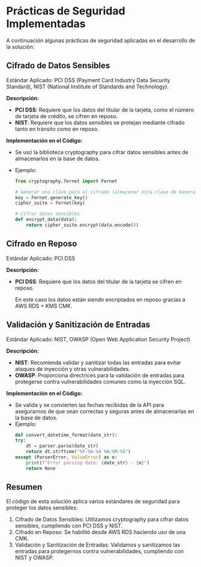 # Prácticas de Seguridad Implementadas

A continuación algunas prácticas de seguridad aplicadas en el desarrollo de la solución:

## Cifrado de Datos Sensibles

Estándar Aplicado: PCI DSS (Payment Card Industry Data Security Standard), NIST (National Institute of Standards and Technology).

**Descripción:**

- **PCI DSS**: Requiere que los datos del titular de la tarjeta, como el número de tarjeta de crédito, se cifren en reposo.
- **NIST**: Requiere que los datos sensibles se protejan mediante cifrado tanto en tránsito como en reposo.

**Implementación en el Código:**

- Se usó la biblioteca cryptography para cifrar datos sensibles antes de almacenarlos en la base de datos.
- Ejemplo:

    ```python
    from cryptography.fernet import Fernet

    # Generar una clave para el cifrado (almacenar esta clave de manera segura)
    key = Fernet.generate_key()
    cipher_suite = Fernet(key)

    # Cifrar datos sensibles
    def encrypt_data(data):
        return cipher_suite.encrypt(data.encode())
    ```

## Cifrado en Reposo

Estándar Aplicado: PCI DSS

**Descripción:**

- **PCI DSS**: Requiere que los datos del titular de la tarjeta se cifren en reposo.

    En este caso los datos están siendo encriptados en reposo gracias a AWS RDS + KMS CMK.

## Validación y Sanitización de Entradas

Estándar Aplicado: NIST, OWASP (Open Web Application Security Project)

**Descripción:**

- **NIST**: Recomienda validar y sanitizar todas las entradas para evitar ataques de inyección y otras vulnerabilidades.
- **OWASP**: Proporciona directrices para la validación de entradas para protegerse contra vulnerabilidades comunes como la inyección SQL.

**Implementación en el Código:**

- Se valida y se convierten las fechas recibidas de la API para asegurarnos de que sean correctas y seguras antes de almacenarlas en la base de datos.
- Ejemplo:
    ```python
    def convert_datetime_format(date_str):
    try:
        dt = parser.parse(date_str)
        return dt.strftime("%Y-%m-%d %H:%M:%S")
    except (ParserError, ValueError) as e:
        print(f"Error parsing date: {date_str} - {e}")
        return None
    ```

## Resumen
El código de esta solución aplica varios estándares de seguridad para proteger los datos sensibles:

1. Cifrado de Datos Sensibles: Utilizamos cryptography para cifrar datos sensibles, cumpliendo con PCI DSS y NIST.
2. Cifrado en Reposo: Se habilitó desde AWS RDS haciendo uso de una CMK.
3. Validación y Sanitización de Entradas: Validamos y sanitizamos las entradas para protegernos contra vulnerabilidades, cumpliendo con NIST y OWASP.
